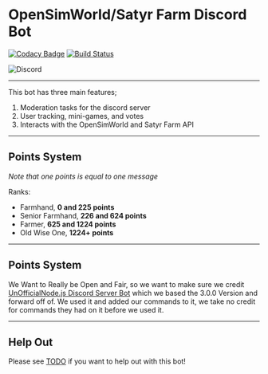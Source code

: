 # OpenSimWorld/Satyr Farm Discord Bot

[![Codacy Badge](https://api.codacy.com/project/badge/Grade/c8404acbf91c413da39e3ff3c30a9466)](https://www.codacy.com/app/SatyrFarm/DiscordBot?utm_source=github.com&amp;utm_medium=referral&amp;utm_content=SatyrFarm/DiscordBot&amp;utm_campaign=Badge_Grade)
[![Build Status](https://travis-ci.com/SatyrFarm/DiscordBot.svg?branch=master)](https://travis-ci.com/SatyrFarm/DiscordBot)

![Discord](https://img.shields.io/discord/:476010118522208267.svg)

------  




This bot has three main features;

1. Moderation tasks for the discord server
2. User tracking, mini-games, and votes
3. Interacts with the OpenSimWorld and Satyr Farm API 


------  
## Points System

*Note that one points is equal to one message*

Ranks:
* Farmhand, **0 and 225 points**
* Senior Farmhand, **226 and 624 points**
* Farmer, **625 and 1224 points**
* Old Wise One, **1224+ points**

------  
## Points System

We Want to Really be Open and Fair, so we want to make sure we credit [UnOfficialNode.js Discord Server Bot](https://github.com/UnofficialNodejsDiscord/Unofficial-Node.js-Discord-Bot) which we based the 3.0.0 Version and forward off of. We used it and added our commands to it, we take no credit for commands they had on it before we used it. 

------  
## Help Out

Please see [TODO](https://github.com/SatyrFarm/DiscordBot/blob/master/TODO.md) if you want to help out with this bot!

